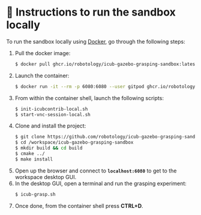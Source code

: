 🔽 Instructions to run the sandbox locally
==========================================

To run the sandbox locally using [Docker](https://www.docker.com), go through the following steps:
1. Pull the docker image:
    ```sh
    $ docker pull ghcr.io/robotology/icub-gazebo-grasping-sandbox:latest
    ```
1. Launch the container:
    ```sh
    $ docker run -it --rm -p 6080:6080 --user gitpod ghcr.io/robotology/icub-gazebo-grasping-sandbox:latest
    ```
1. From within the container shell, launch the following scripts:
    ```sh
    $ init-icubcontrib-local.sh
    $ start-vnc-session-local.sh
    ```
1. Clone and install the project:
    ```sh
    $ git clone https://github.com/robotology/icub-gazebo-grasping-sandbox.git /workspace/icub-gazebo-grasping-sandbox
    $ cd /workspace/icub-gazebo-grasping-sandbox 
    $ mkdir build && cd build
    $ cmake ../
    $ make install
    ```
1. Open up the browser and connect to **`localhost:6080`** to get to the workspace desktop GUI.
1. In the desktop GUI, open a terminal and run the grasping experiment:
   ```sh
   $ icub-grasp.sh
   ```
1. Once done, from the container shell press **CTRL+D**.

